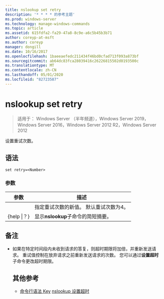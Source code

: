 ```yaml
---
title: nslookup set retry
description: '* * * * 的参考主题'
ms.prod: windows-server
ms.technology: manage-windows-commands
ms.topic: article
ms.assetid: 615fdfa2-fa29-47a8-8c9e-a6c5b45b3b71
author: coreyp-at-msft
ms.author: coreyp
manager: dongill
ms.date: 10/16/2017
ms.openlocfilehash: 1baeeaefedc211434f46bd0cfad713f093a873bf
ms.sourcegitcommit: ab64dc83fca28039416c26226815502d0193500c
ms.translationtype: MT
ms.contentlocale: zh-CN
ms.lasthandoff: 05/01/2020
ms.locfileid: "82723587"
---
```

# <a name="nslookup-set-retry"></a>nslookup set retry

> 适用于： Windows Server （半年频道），Windows Server 2019，Windows Server 2016，Windows Server 2012 R2，Windows Server 2012

设置重试次数。
## <a name="syntax"></a>语法
```
set retry=<Number>
```
### <a name="parameters"></a>参数

|    参数    |                                      描述                                       |
|-----------------|----------------------------------------------------------------------------------------|
|    <Number>     | 指定重试次数的新值。 默认重试次数为4。 |
| {help &#124;？} |                 显示**nslookup**子命令的简短摘要。                  |

## <a name="remarks"></a>备注
- 如果在特定时间段内未收到请求的答复，则超时期限将加倍，并重新发送请求。 重试值控制在放弃请求之前重新发送请求的次数。 您可以通过**设置超时**子命令更改超时期限。
  ## <a name="additional-references"></a>其他参考
  - [命令行语法 Key](command-line-syntax-key.md)
  [nslookup 设置超时](nslookup-set-timeout.md)
